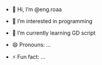 - 👋 Hi, I’m @eng.roaa
- 👀 I’m interested in programming
- 🌱 I’m currently learning GD script

- 😄 Pronouns: ...
- ⚡ Fun fact: ...

<!---
engroaa/engroaa is a ✨ special ✨ repository because its `README.md` (this file) appears on your GitHub profile.
You can click the Preview link to take a look at your changes.
--->
